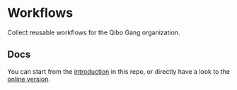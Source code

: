 # Workflows

Collect reusable workflows for the Qibo Gang organization.

## Docs

You can start from the [introduction](./docs/README.md) in this repo, or
directly have a look to the [online version](https://nnpdf.github.io/pineappl/).
